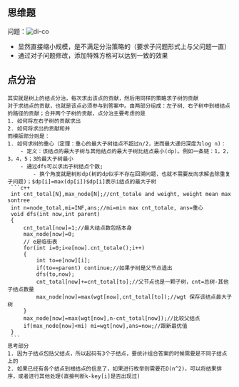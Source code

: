 ## 思维题
问题：![di-co](../img/di-co.png)
- 显然直接缩小规模，是不满足分治策略的（要求子问题形式上与父问题一直）
- 通过对子问题修改，添加特殊方格可以达到一致的效果
## 点分治
    其实就是树上的结点分治，每次求出该点的贡献，然后用同样的策略求子树的贡献
    对于求结点的贡献，也就是该点必须参与到答案中。由两部分组成：左子树、右子树中到根结点的路径的贡献；合并两个子树的贡献，点分治主要考虑的是
    1. 如何将左右子树的贡献求出
    2. 如何将求出的贡献和并
    而模版部分则是：
    1. 如何求树的重心（定理：重心的最大子树结点不超过n/2，进而最大递归深度为log n)：
        - 定义：该结点的最大子树与其他结点的最大子树比结点最小(dp)。例如一条链：1，2，3，4，5；3的最大子树最小
        - 通过dfs可以求出子树结点个数;
            - 换个角度就是树形dp(树的dp似乎不存在回溯问题，也就不需要反向求解去除重复子问题)；$dp[i]=max(dp[i])$dp[i]表示i结点的最大子树
     ```c++
     int cnt_total[N],max_node[N];//cnt_totale and weight, weight mean max sontree
     int n=node_total,mi=INF,ans;//mi=min max cnt_totale, ans=重心
     void dfs(int now,int parent)
     {
         cnt_total[now]=1;//最大结点数包括本身
         max_node[now]=0;
         // e是临街表
         for(int i=0;i<e[now].cnt_totale();i++)
         {
             int to=e[now][i];
             if(to==parent) continue;//如果子树是父节点退出
             dfs(to,now);
             cnt_total[now]+=cnt_total[to];//父节点也是一颗子树，cnt=总树-其他子结点数量
             max_node[now]=max(wgt[now],cnt_total[to]);//wgt 保存该结点最大子树
         }
         max_node[now]=max(wgt[now],n-cnt_total[now]);//比较父结点
         if(max_node[now]<mi) mi=wgt[now],ans=now;//跟新最优值
     }
     ```
    思考部分
    1. 因为子结点包括父结点，所以起码有3个子结点，要统计组合答案的时候需要是不同子结点上的
    2. 如果已经有各个结点到根结点的信息了，如果进行枚举则需要花O(n^2)，可以将结果排序，或者进行其他处理(直接判断k-key[i]是否出现过) 
